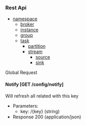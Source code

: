 ### Rest Api

+ [namespace](api/namespace.md)
    - [broker](api/broker.md)
    - [instance](api/instance.md)
    - [group](api/group.md)
    - [task](api/task.md)
        + [partition](api/partition.md)
        + [stream](api/stream.md)
            - [source](api/source.md)
            - [sink](api/sink.md)
            
Global Request
#### Notify [GET /config/notify]
Will refresh all related with this key
+ Parameters:
    - key: /{key} (string)
+ Response 200 (application/json)